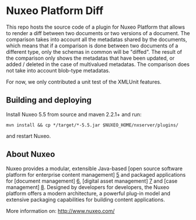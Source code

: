 # Nuxeo Platform Diff

This repo hosts the source code of a plugin for Nuxeo Platform that allows to render a diff between two documents or two versions of a document.
The comparison takes into account all the metadatas shared by the documents, which means that if a comparison is done between two documents of a different type, only the schemas in common will be "diffed". 
The result of the comparison only shows the metadatas that have been updated, or added / deleted in the case of multivalued metadatas.
The comparison does not take into account blob-type metadatas.

For now, we only contributed a unit test of the XMLUnit features.

## Building and deploying

Install Nuxeo 5.5 from source and maven 2.2.1+ and run:

    mvn install && cp */target/*-5.5.jar $NUXEO_HOME/nxserver/plugins/

and restart Nuxeo.

## About Nuxeo

Nuxeo provides a modular, extensible Java-based [open source software
platform for enterprise content management] [5] and packaged applications
for [document management] [6], [digital asset management] [7] and
[case management] [8]. Designed by developers for developers, the Nuxeo
platform offers a modern architecture, a powerful plug-in model and
extensive packaging capabilities for building content applications.

[5]: http://www.nuxeo.com/en/products/ep
[6]: http://www.nuxeo.com/en/products/document-management
[7]: http://www.nuxeo.com/en/products/dam
[8]: http://www.nuxeo.com/en/products/case-management

More information on: <http://www.nuxeo.com/>